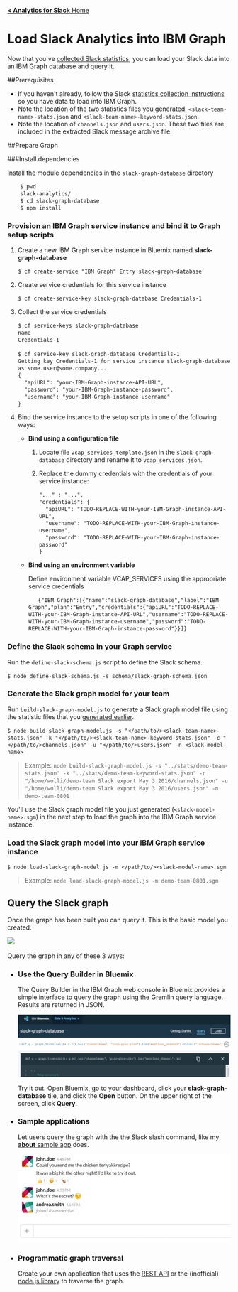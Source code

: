 [ **< Analytics for Slack** Home](https://github.com/ibm-cds-labs/slack-analytics) 
# Load Slack Analytics into IBM Graph

Now that you've [collected Slack statistics](https://github.com/ibm-cds-labs/slack-analytics/tree/master/slack-stats), you can load your Slack data into an IBM Graph database and query it. 

##Prerequisites

 * If you haven't already, follow the Slack [statistics collection instructions](https://github.com/ibm-cds-labs/slack-analytics/tree/master/slack-stats) so you have data to load into IBM Graph.
 * Note the location of the two statistics files you generated: `<slack-team-name>-stats.json` and `<slack-team-name>-keyword-stats.json`. 
 * Note the location of `channels.json` and `users.json`. These two files are included in the extracted Slack message archive file.

##Prepare Graph 

###Install dependencies

 Install the module dependencies in the `slack-graph-database` directory

```
    $ pwd
    slack-analytics/
    $ cd slack-graph-database
    $ npm install
```

### Provision an IBM Graph service instance and bind it to Graph setup scripts

1. Create a new IBM Graph service instance in Bluemix named **slack-graph-database**

    ```
    $ cf create-service "IBM Graph" Entry slack-graph-database
    ```

2. Create service credentials for this service instance

    ```
    $ cf create-service-key slack-graph-database Credentials-1
    ```

3. Collect the service credentials 

    ```
    $ cf service-keys slack-graph-database
    name
    Credentials-1
  
    $ cf service-key slack-graph-database Credentials-1
    Getting key Credentials-1 for service instance slack-graph-database as some.user@some.company...
    {
      "apiURL": "your-IBM-Graph-instance-API-URL",
      "password": "your-IBM-Graph-instance-password",
      "username": "your-IBM-Graph-instance-username"
    }
    ```

4. Bind the service instance to the setup scripts in one of the following ways:

    * **Bind using a configuration file** 
        1. Locate file `vcap_services_template.json` in the `slack-graph-database` directory and rename it to `vcap_services.json`.
        2. Replace the dummy credentials with the credentials of your service instance:

            ```
            "..." : "...",
            "credentials": {
              "apiURL": "TODO-REPLACE-WITH-your-IBM-Graph-instance-API-URL",
              "username": "TODO-REPLACE-WITH-your-IBM-Graph-instance-username",
              "password": "TODO-REPLACE-WITH-your-IBM-Graph-instance-password"
            }
            ```

    * **Bind using an environment variable** 

        Define environment variable VCAP_SERVICES using the appropriate service credentials
      
         ```
            {"IBM Graph":[{"name":"slack-graph-database","label":"IBM Graph","plan":"Entry","credentials":{"apiURL":"TODO-REPLACE-WITH-your-IBM-Graph-instance-API-URL","username":"TODO-REPLACE-WITH-your-IBM-Graph-instance-username","password":"TODO-REPLACE-WITH-your-IBM-Graph-instance-password"}}]}
         ```

### Define the Slack schema in your Graph service

  Run the `define-slack-schema.js` script to define the Slack schema.

  ```
  $ node define-slack-schema.js -s schema/slack-graph-schema.json
  ```
  
### Generate the Slack graph model for your team

  Run `build-slack-graph-model.js` to generate a Slack graph model file using the statistic files that you [generated earlier](https://github.com/ibm-cds-labs/slack-analytics/tree/master/slack-stats).

  ```
  $ node build-slack-graph-model.js -s "</path/to/><slack-team-name>-stats.json" -k "</path/to/><slack-team-name>-keyword-stats.json" -c "</path/to/>channels.json" -u "</path/to/>users.json" -n <slack-model-name>
  ```

 > Example: 
 > ```node build-slack-graph-model.js -s "../stats/demo-team-stats.json" -k "../stats/demo-team-keyword-stats.json" -c "/home/wolli/demo-team Slack export May 3 2016/channels.json" -u "/home/wolli/demo-team Slack export May 3 2016/users.json" -n demo-team-0801```

You'll use the Slack graph model file you just generated (`<slack-model-name>.sgm`) in the next step to load the graph into the IBM Graph service instance.

### Load the Slack graph model into your IBM Graph service instance

  ```
  $ node load-slack-graph-model.js -m </path/to/><slack-model-name>.sgm
  ```

   > Example: 
 > ```node load-slack-graph-model.js -m demo-team-0801.sgm```

## Query the Slack graph 

Once the graph has been built you can query it. This is the basic model you created: 

 ![](http://developer.ibm.com/clouddataservices/wp-content/uploads/sites/47/2016/08/sa_model_view.png)


Query the graph in any of these 3 ways:


- ### Use the Query Builder in Bluemix

   The Query Builder in the IBM Graph web console in Bluemix provides a simple interface to query the graph using the Gremlin query language. Results are returned in JSON.

   ![Graph query in Bluemix](img/IBM_graph_query_builder_in_Bluemix.png)
   
   Try it out. Open Bluemix, go to your dashboard, click your **slack-graph-database** tile, and click the **Open** button. On the upper right of the screen, click **Query**.
  
- ### Sample applications

   Let users query the graph with the the Slack slash command, like my [**about** sample app](https://github.com/ibm-cds-labs/slack-analytics-about-service) does.
   
   ![Slack social graph interaction](https://raw.githubusercontent.com/ibm-cds-labs/slack-analytics-about-service/master/media/slash-command-demo.gif)
   
- ### Programmatic graph traversal
    
   Create your own application that uses the [REST API](https://ibm-graph-docs.ng.bluemix.net/api.html) or the (inofficial) [node.js library](https://github.com/ibm-cds-labs/nodejs-graph) to traverse the graph.


